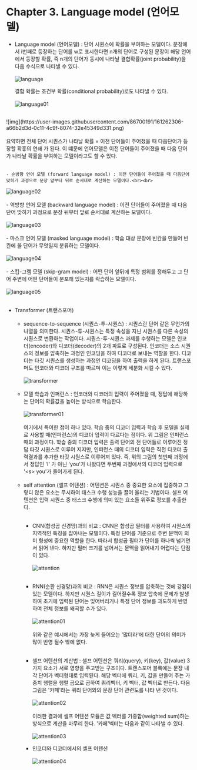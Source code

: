 # Chapter 3. Language model (언어모델)
- Language model (언어모델) : 단어 시퀀스에 확률을 부여하는 모델이다. 문장에서 i번째로 등장하는 단어를 w로 표시한다면 n개의 단어로 구성된 문장이 해당 언어에서
등장할 확률, 즉 n개의 단어가 동시에 나타날 결합확률(joint probability)을 다음 수식으로 나타낼 수 있다.<br><br>
![language](https://user-images.githubusercontent.com/86700191/161233050-3b15fdb9-5dfa-43a6-8509-745b679f432c.png)

    결합 확률는 조건부 확률(conditional probability)로도 나타낼 수 있다.<br><br>
    ![language01](https://user-images.githubusercontent.com/86700191/161262302-38174ffe-2305-4cae-83c3-2df2aca5d865.png)
<br>
![img](https://user-images.githubusercontent.com/86700191/161262306-a66b2d3d-0c11-4c9f-8074-32e45349d331.png)
<br><br>
    요약하면 전체 단어 시퀀스가 나타날 확률 = 이전 단어들이 주어졌을 때 다음단어가 등장할 확훟의 연쇄 가 된다. 이 떄문에 언어모델은 이전 단어들이 주어졌을 때 다음 단어가 나타날 확률을 부여하는 모델이라고도 할 수 있다.<br><br>

    - 순방향 언어 모델 (forward language model) : 이전 단어들이 주어졌을 때 다음단어 맞히기 과정으로 문장 앞부터 뒤로 순서대로 계산하는 모델이다.<br><br>
  ![language02](https://user-images.githubusercontent.com/86700191/161266363-952870c7-2bd7-48db-b8af-a77db3e660ae.png)
  <br><br>
    - 역방향 언어 모델 (backward language model) : 이전 단어들이 주어졌을 때 다음단어 맞히기 과정으로 문장 뒤부터 앞로 순서대로 계산하는 모델이다.<br><br>
  ![language03](https://user-images.githubusercontent.com/86700191/161266369-a39d54e2-d0e9-4ad9-9bac-b321fdbac6e4.png)
  <br><br>
    - 마스크 언어 모델 (masked language model) : 학습 대상 문장에 빈칸을 만들어 빈칸에 올 단어가 무엇일지 분류하는 모델이다.<br><br>
  ![language04](https://user-images.githubusercontent.com/86700191/161266371-0cd7028c-9ebc-4c3c-8711-1d0ff36c84fd.png)
  <br><br>
    - 스킵-그램 모델 (skip-gram model) : 어떤 단어 앞뒤에 특정 범위를 정해두고 그 단어 주변에 어떤 단어들이 분포해 있는지를 락습하는 모델이다.<br><br>
  ![language05](https://user-images.githubusercontent.com/86700191/161266372-c865357b-64a8-4499-b564-f5aee58aa2d4.png)
  <br><br>

- Transformer (트랜스포머)<br><br>
  - sequence-to-sequence (시퀀스-투-시퀀스) : 시퀀스란 단어 같은 무언가의 나열을 의미한다. 시퀀스-투-시퀀스는 특정 속성을 지닌 시퀀스를 다른 속성의 시퀀스로 변환하는 작업이다.
시퀀스-투-시퀀스 과제를 수행하는 모델은 인코더(encoder)와 디코더(decoder)의 2개 파트로 구성된다. 인코더는 소스 시퀀스의 정보를 압축하는 과정인 인코딩을 하여 디코더로 보내는 역할을 한다.
디코더는 타깃 시퀀스를 생성하는 과정인 디코딩을 하여 출력을 하게 된다. 트랜스포머도 인코더와 디코더 구조를 따르며 이는 이렇게 세분화 시킬 수 있다.<br><br>
  ![transformer](https://user-images.githubusercontent.com/86700191/161271509-4fbb86d6-236a-45ff-9398-f61bc3f58963.png)
<br><br>
  - 모델 학습과 인퍼런스 : 인코더와 디코더의 입력이 주어졌을 때, 정답에 해당하는 단어의 확률값을 높이는 방식으로 학습한다.<br><br>
  ![transformer01](https://user-images.githubusercontent.com/86700191/161276568-20305e00-59ed-4177-9ad3-de0531d79fba.png)
  <br><br>
  여기에서 특이한 점이 하나 있다. 학습 중의 디코더 입력과 학습 후 모델을 실제로 사용할 때(인퍼런스)의 디코더 입력이 다르다는 점이다. 위 그림은 인퍼런스때의 과정이다. 
학습 중의 디코더 입력은 출력 단어의 전 단어들로 이루어진 정답 타깃 시퀀스로 이루어 지지만, 인퍼런스 때의 디코더 입력은 직전 디코더 출력결과를 추가한 타깃 시뭔스로 이루어져 있다.
즉, 위의 그림의 첫번째 과정에서 정답인 'I' 가 아닌 'you'가 나왔다면 두번째 과정에서의 디코더 입력으로 '&lt;s&gt; you'가 들어가게 된다.
<br><br>
  - self attention (셀프 어텐션) : 어텐션은 시퀀스 중 중요한 요소에 집중하고 그렇디 않은 요소는 무시하여 태스크 수행 성능을 끌어 올리는 기법이다. 셀프 어텐션은
  입력 시퀀스 중 태스크 수행에 의미 있는 요소들 위주로 정보를 추출한다.<br><br>
    - CNN(합성곱 신경망)과의 비교 : CNN은 합성곱 필터를 사용하여 시퀀스의 지역적인 특징을 잡아내는 모델이다. 특정 단어를 기준으로 주변 문맥이 의미 형성에 중요한 역할을 한다.
따라서 합성곱 필터가 단어를 하나씩 넘기면서 읽어 낸다. 하지만 필터 크기를 넘어서는 문맥을 읽어내기 어렵다는 단점이 있다.<br><br>
![attention](https://user-images.githubusercontent.com/86700191/161284112-e2f30a51-bb75-4ef9-aa69-8fec079c8712.png)
<br><br>
    - RNN(순환 신경망)과의 비교 : RNN은 시퀀스 정보를 압축하는 것에 강점이 있는 모델이다. 하지만 시퀀스 길이가 길어질수록 정보 압축에 문제가 발생하여
초기에 입력된 단어는 잊어버리거나 특정 단어 정보를 과도하게 반영하여 전체 정보를 왜곡할 수가 있다. <br><br>
![attention01](https://user-images.githubusercontent.com/86700191/161286680-5c77fd04-8c1b-4600-966b-639645eee1d1.png)
<br><br>위와 같은 예시에서는 가장 늦게 들어오는 '많더라'에 대한 단어의 의미가 많이 반영 될수 밖에 없다. <br><br>
    - 셀프 어텐션의 계산법 : 셀프 어텐션은 쿼리(query), 키(key), 값(value) 3가지 요소가 서로 영향을 주고받는 구조이다. 트랜스포머 블록에는 문장 내 각 단어가 벡터형태로 입력된다.
해당 벡터에 쿼리, 키, 값을 만들어 주는 가중치 행렬을 행렬 곱으로 곱하여 쿼리벡터, 키 벡터, 값 벡터로 만든다. 다음 그림은 '카페'라는 쿼리 단어와의 문장 단어 관련도를 나타 낸 것이다.<br><br>
![attention02](https://user-images.githubusercontent.com/86700191/161295611-79e0cf3a-8f7b-48fb-a635-0a314f53f466.png)
<br><br>
이러한 결과에 셀프 어텐션 모듈은 값 벡터를 가중합(weighted sum)하는 방식으로 계산을 마무리 한다. '카페'벡터는 다음과 같이 나타낼 수 있다.<br><br>
![attention03](https://user-images.githubusercontent.com/86700191/161295613-1ca1fccf-276c-42f3-afc8-9ffae14d6895.png)

    - 인코더와 디코더에서의 셀프 어텐션<br><br>
    ![attention04](https://user-images.githubusercontent.com/86700191/161415215-da3dbcde-d05d-4126-8a0c-84a46f813f3c.png)

